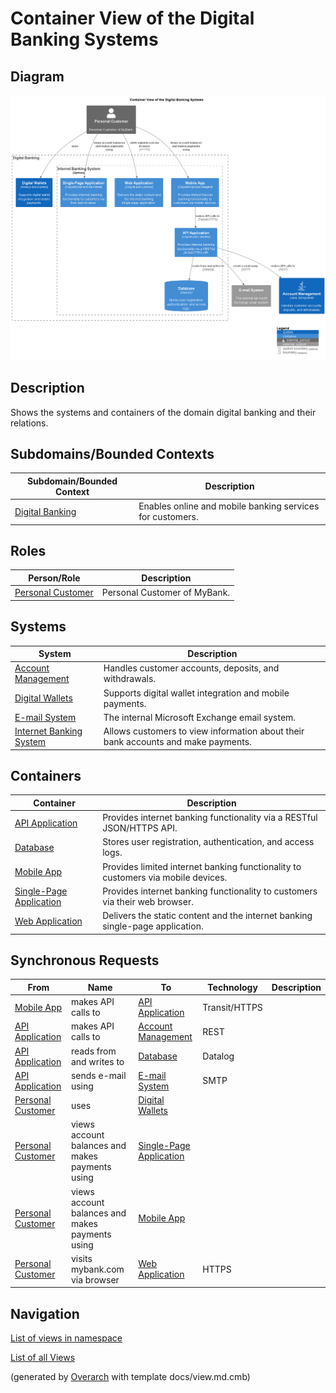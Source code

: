 # Container View of the Digital Banking Systems

## Diagram
![Container View of the Digital Banking Systems](../../mybank/digital-banking/container-view.png)

## Description
Shows the systems and containers of the domain digital banking and their relations.

## Subdomains/Bounded Contexts
| Subdomain/Bounded Context | Description |
|---|---|
| [Digital Banking](../../mybank/digital-banking/context-boundary.md)| Enables online and mobile banking services for customers. |

## Roles
| Person/Role | Description |
|---|---|
| [Personal Customer](../../mybank/personal-customer.md)| Personal Customer of MyBank. |

## Systems
| System | Description |
|---|---|
| [Account Management](../../mybank/core-banking/account-management-system.md)| Handles customer accounts, deposits, and withdrawals. |
| [Digital Wallets](../../mybank/digital-banking/digital-wallets-system.md)| Supports digital wallet integration and mobile payments. |
| [E-mail System](../../mybank/email-system.md)| The internal Microsoft Exchange email system. |
| [Internet Banking System](../../mybank/digital-banking/internet-banking-system/internet-banking-system.md)| Allows customers to view information about their bank accounts and make payments. |

## Containers
| Container | Description |
|---|---|
| [API Application](../../mybank/digital-banking/internet-banking-system/api-application.md)| Provides internet banking functionality via a RESTful JSON/HTTPS API. |
| [Database](../../mybank/digital-banking/internet-banking-system/database.md)| Stores user registration, authentication, and access logs. |
| [Mobile App](../../mybank/digital-banking/internet-banking-system/mobile-app.md)| Provides limited internet banking functionality to customers via mobile devices. |
| [Single-Page Application](../../mybank/digital-banking/internet-banking-system/single-page-app.md)| Provides internet banking functionality to customers via their web browser. |
| [Web Application](../../mybank/digital-banking/internet-banking-system/web-app.md)| Delivers the static content and the internet banking single-page application. |

## Synchronous Requests
| From | Name | To | Technology | Description |
|---|---|---|---|---|
| [Mobile App](../../mybank/digital-banking/internet-banking-system/mobile-app.md) | makes API calls to | [API Application](../../mybank/digital-banking/internet-banking-system/api-application.md) | Transit/HTTPS |  |
| [API Application](../../mybank/digital-banking/internet-banking-system/api-application.md) | makes API calls to | [Account Management](../../mybank/core-banking/account-management-system.md) | REST |  |
| [API Application](../../mybank/digital-banking/internet-banking-system/api-application.md) | reads from and writes to | [Database](../../mybank/digital-banking/internet-banking-system/database.md) | Datalog |  |
| [API Application](../../mybank/digital-banking/internet-banking-system/api-application.md) | sends e-mail using | [E-mail System](../../mybank/email-system.md) | SMTP |  |
| [Personal Customer](../../mybank/personal-customer.md) | uses | [Digital Wallets](../../mybank/digital-banking/digital-wallets-system.md) |  |  |
| [Personal Customer](../../mybank/personal-customer.md) | views account balances and makes payments using | [Single-Page Application](../../mybank/digital-banking/internet-banking-system/single-page-app.md) |  |  |
| [Personal Customer](../../mybank/personal-customer.md) | views account balances and makes payments using | [Mobile App](../../mybank/digital-banking/internet-banking-system/mobile-app.md) |  |  |
| [Personal Customer](../../mybank/personal-customer.md) | visits mybank.com via browser | [Web Application](../../mybank/digital-banking/internet-banking-system/web-app.md) | HTTPS |  |

## Navigation
[List of views in namespace](./views-in-namespace.md)

[List of all Views](../../views.md)


(generated by [Overarch](https://github.com/soulspace-org/overarch) with template docs/view.md.cmb)

